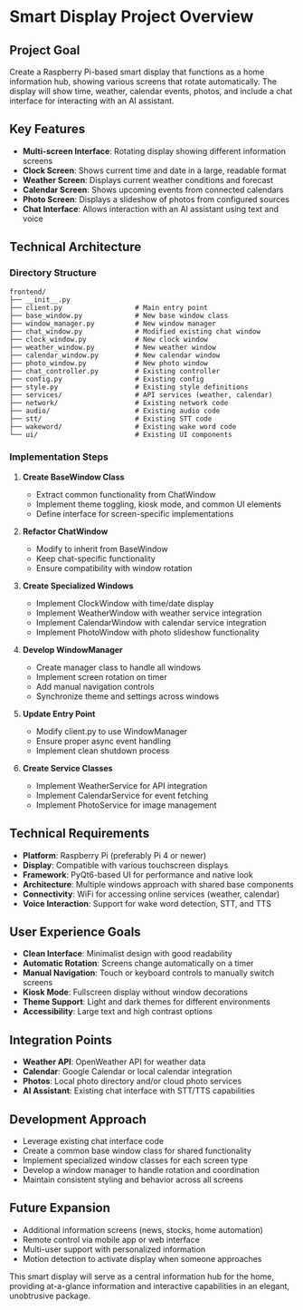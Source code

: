 

# Smart Display Project Overview

## Project Goal
Create a Raspberry Pi-based smart display that functions as a home information hub, showing various screens that rotate automatically. The display will show time, weather, calendar events, photos, and include a chat interface for interacting with an AI assistant.

## Key Features
- **Multi-screen Interface**: Rotating display showing different information screens
- **Clock Screen**: Shows current time and date in a large, readable format
- **Weather Screen**: Displays current weather conditions and forecast
- **Calendar Screen**: Shows upcoming events from connected calendars
- **Photo Screen**: Displays a slideshow of photos from configured sources
- **Chat Interface**: Allows interaction with an AI assistant using text and voice

## Technical Architecture

### Directory Structure
```
frontend/
├── __init__.py
├── client.py                  # Main entry point
├── base_window.py             # New base window class
├── window_manager.py          # New window manager
├── chat_window.py             # Modified existing chat window
├── clock_window.py            # New clock window
├── weather_window.py          # New weather window
├── calendar_window.py         # New calendar window
├── photo_window.py            # New photo window
├── chat_controller.py         # Existing controller
├── config.py                  # Existing config
├── style.py                   # Existing style definitions
├── services/                  # API services (weather, calendar)
├── network/                   # Existing network code
├── audio/                     # Existing audio code
├── stt/                       # Existing STT code
├── wakeword/                  # Existing wake word code
└── ui/                        # Existing UI components
```

### Implementation Steps

1. **Create BaseWindow Class**
   - Extract common functionality from ChatWindow
   - Implement theme toggling, kiosk mode, and common UI elements
   - Define interface for screen-specific implementations

2. **Refactor ChatWindow**
   - Modify to inherit from BaseWindow
   - Keep chat-specific functionality
   - Ensure compatibility with window rotation

3. **Create Specialized Windows**
   - Implement ClockWindow with time/date display
   - Implement WeatherWindow with weather service integration
   - Implement CalendarWindow with calendar service integration
   - Implement PhotoWindow with photo slideshow functionality

4. **Develop WindowManager**
   - Create manager class to handle all windows
   - Implement screen rotation on timer
   - Add manual navigation controls
   - Synchronize theme and settings across windows

5. **Update Entry Point**
   - Modify client.py to use WindowManager
   - Ensure proper async event handling
   - Implement clean shutdown process

6. **Create Service Classes**
   - Implement WeatherService for API integration
   - Implement CalendarService for event fetching
   - Implement PhotoService for image management

## Technical Requirements
- **Platform**: Raspberry Pi (preferably Pi 4 or newer)
- **Display**: Compatible with various touchscreen displays
- **Framework**: PyQt6-based UI for performance and native look
- **Architecture**: Multiple windows approach with shared base components
- **Connectivity**: WiFi for accessing online services (weather, calendar)
- **Voice Interaction**: Support for wake word detection, STT, and TTS

## User Experience Goals
- **Clean Interface**: Minimalist design with good readability
- **Automatic Rotation**: Screens change automatically on a timer
- **Manual Navigation**: Touch or keyboard controls to manually switch screens
- **Kiosk Mode**: Fullscreen display without window decorations
- **Theme Support**: Light and dark themes for different environments
- **Accessibility**: Large text and high contrast options

## Integration Points
- **Weather API**: OpenWeather API for weather data
- **Calendar**: Google Calendar or local calendar integration
- **Photos**: Local photo directory and/or cloud photo services
- **AI Assistant**: Existing chat interface with STT/TTS capabilities

## Development Approach
- Leverage existing chat interface code
- Create a common base window class for shared functionality
- Implement specialized window classes for each screen type
- Develop a window manager to handle rotation and coordination
- Maintain consistent styling and behavior across all screens

## Future Expansion
- Additional information screens (news, stocks, home automation)
- Remote control via mobile app or web interface
- Multi-user support with personalized information
- Motion detection to activate display when someone approaches

This smart display will serve as a central information hub for the home, providing at-a-glance information and interactive capabilities in an elegant, unobtrusive package.
